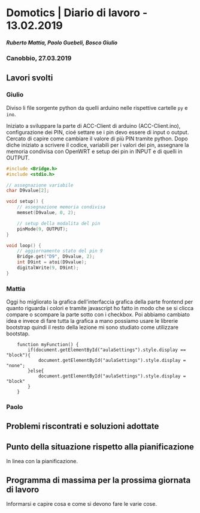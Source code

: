 # Domotics | Diario di lavoro - 13.02.2019

##### Ruberto Mattia, Paolo Guebeli, Bosco Giulio

### Canobbio, 27.03.2019

## Lavori svolti

### Giulio

Diviso li file sorgente python da quelli arduino nelle rispettive cartelle `py` e `ino`.

Iniziato a sviluppare la parte di ACC-Client di arduino (ACC-Client.ino), configurazione dei PIN,
cio&eacute; settare se i pin devo essere di input o output.  
Cercato di capire come cambiare il valore di pi&ugrave; PIN tramite python. Dopo diche iniziato a
scrivere il codice, variabili per i valori dei pin, assegnare la memoria condivisa con OpenWRT e
setup dei pin in INPUT e di quelli in OUTPUT.

```c
#include <Bridge.h>
#include <stdio.h>

// assegnazione variabile
char D9value[2];  

void setup() {
    // assegnazione memoria condivisa
    memset(D9value, 0, 2);

    // setup della modalita del pin
    pinMode(9, OUTPUT);
}

void loop() {
    // aggiornamento stato del pin 9
    Bridge.get("D9", D9value, 2);
    int D9int = atoi(D9value);
    digitalWrite(9, D9int);
}
```

### Mattia

Oggi ho migliorato la grafica dell'interfaccia grafica della parte frontend per quanto riguarda i colori e tramite
javascript ho fatto in modo che se si clicca compare o scompare la parte sotto
con i checkbox. Poi abbiamo cambiato idea e invece di fare tutta la grafica a mano
possiamo usare le librerie bootstrap quindi il resto della lezione mi sono studiato come utilizzare bootstap.

        function myFunction() {
            if(document.getElementById("aulaSettings").style.display == "block"){
                document.getElementById("aulaSettings").style.display = "none";
            }else{
                document.getElementById("aulaSettings").style.display = "block"
            }
        }

### Paolo


##  Problemi riscontrati e soluzioni adottate


##  Punto della situazione rispetto alla pianificazione
In linea con la pianificazione.


## Programma di massima per la prossima giornata di lavoro
Informarsi e capire cosa e come si devono fare le varie cose.
